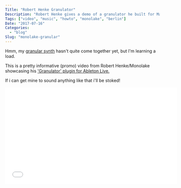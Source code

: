```yaml
---
Title: "Robert Henke Granulator"
Description: "Robert Henke gives a demo of a granulator he built for Max For Live"
Tags: ["video", "music", "howto", "monolake", "berlin"]
Date: "2017-07-16"
Categories:
  - "blog"
Slug: "monolake-granular"
---
```


Hmm, my <a href="https://github.com/sideb0ard/SBShell/blob/master/granulator.c">granular synth</a> hasn't quite come together yet, but I'm learning a load.

This is a pretty informative (promo) video from Robert Henke/Monolake showcasing his <a href='https://www.ableton.com/en/packs/granulator-ii/'>'Granulator' plugin for Ableton Live.</a>

If i can get mine to sound anything like that i'll be stoked!

<div class="video-container">
<iframe width="560" height="315" src="//www.youtube.com/embed/9pn_b7OUO6I" frameborder="0" allowfullscreen></iframe>
</div>
